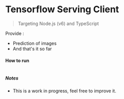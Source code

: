 # Tensorflow Serving Client 
> Targeting Node.js (v6) and TypeScript


Provide : 

- Prediction of images
- And that's it so far


#### How to run

```
```


##### Notes

- This is a work in progress, feel free to improve it.
